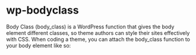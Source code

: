 wp-bodyclass
============

Body Class (body_class) is a WordPress function that gives the body element different classes, so theme authors can style their sites effectively with CSS. 
When coding a theme, you can attach the body_class function to your body element like so:

<?php body_class($class); ?>
